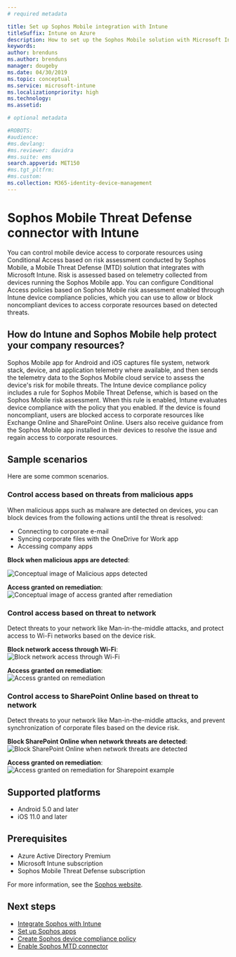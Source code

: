 ```yaml
---
# required metadata

title: Set up Sophos Mobile integration with Intune
titleSuffix: Intune on Azure
description: How to set up the Sophos Mobile solution with Microsoft Intune to control mobile device access to your corporate resources.
keywords:
author: brenduns
ms.author: brenduns
manager: dougeby
ms.date: 04/30/2019
ms.topic: conceptual
ms.service: microsoft-intune
ms.localizationpriority: high
ms.technology:
ms.assetid:  

# optional metadata

#ROBOTS:
#audience:
#ms.devlang:
#ms.reviewer: davidra
#ms.suite: ems
search.appverid: MET150
#ms.tgt_pltfrm:
#ms.custom:
ms.collection: M365-identity-device-management
---
```


# Sophos Mobile Threat Defense connector with Intune
You can control mobile device access to corporate resources using Conditional Access based on risk assessment conducted by Sophos Mobile, a Mobile Threat Defense (MTD) solution that integrates with Microsoft Intune. Risk is assessed based on telemetry collected from devices running the Sophos Mobile app.
You can configure Conditional Access policies based on Sophos Mobile risk assessment enabled through Intune device compliance policies, which you can use to allow or block noncompliant devices to access corporate resources based on detected threats.

## How do Intune and Sophos Mobile help protect your company resources?
Sophos Mobile app for Android and iOS captures file system, network stack, device, and application telemetry where available, and then sends the telemetry data to the Sophos Mobile cloud service to assess the device's risk for mobile threats.
The Intune device compliance policy includes a rule for Sophos Mobile Threat Defense, which is based on the Sophos Mobile risk assessment. When this rule is enabled, Intune evaluates device compliance with the policy that you enabled. If the device is found noncompliant, users are blocked access to corporate resources like Exchange Online and SharePoint Online. Users also receive guidance from the Sophos Mobile app installed in their devices to resolve the issue and regain access to corporate resources.  

## Sample scenarios
Here are some common scenarios.  
### Control access based on threats from malicious apps
When malicious apps such as malware are detected on devices, you can block devices from the following actions until the threat is resolved:
- Connecting to corporate e-mail
- Syncing corporate files with the OneDrive for Work app
- Accessing company apps

**Block when malicious apps are detected**:
 
![Conceptual image of Malicious apps detected](./media/sophos-mtd-connector/sophos_malicious_apps_blocked.png)  

**Access granted on remediation**:  
![Conceptual image of access granted after remediation](./media/sophos-mtd-connector/sophos_malicious_apps_unblocked.png)

### Control access based on threat to network  
Detect threats to your network like Man-in-the-middle attacks, and protect access to Wi-Fi networks based on the device risk.  

**Block network access through Wi-Fi**:  
![Block network access through Wi-Fi](./media/sophos-mtd-connector/sophos_network_wifi_blocked.png)

**Access granted on remediation**:   
![Access granted on remediation](./media/sophos-mtd-connector/sophos_network_wifi_unblocked.png)  

### Control access to SharePoint Online based on threat to network  
Detect threats to your network like Man-in-the-middle attacks, and prevent synchronization of corporate files based on the device risk.  

**Block SharePoint Online when network threats are detected**:   
![Block SharePoint Online when network threats are detected](./media/sophos-mtd-connector/sophos_network_spo_blocked.png)  

**Access granted on remediation**:  
![Access granted on remediation for Sharepoint example](./media/sophos-mtd-connector/sophos_network_spo_unblocked.png)  

## Supported platforms  
- Android 5.0 and later
- iOS 11.0 and later

## Prerequisites  
- Azure Active Directory Premium
- Microsoft Intune subscription 
- Sophos Mobile Threat Defense subscription

For more information, see the [Sophos website](https://www.sophos.com/products/mobile-control).  

## Next steps  
- [Integrate Sophos with Intune](sophos-mtd-connector-integration.md)
- [Set up Sophos apps](mtd-apps-ios-app-configuration-policy-add-assign.md)
- [Create Sophos device compliance policy](mtd-device-compliance-policy-create.md)
- [Enable Sophos MTD connector](mtd-connector-enable.md)
